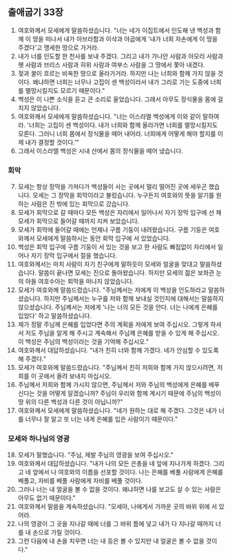 ## 출애굽기 33장

1. 여호와께서 모세에게 말씀하셨습니다. "너는 네가 이집트에서 인도해 낸 백성과 함께 이 땅을 떠나서 내가 아브라함과 이삭과 야곱에게 '내가 너희 자손에게 이 땅을 주겠다'고 맹세한 땅으로 가거라.
2. 내가 너를 인도할 한 천사를 보내 주겠다. 그리고 내가 가나안 사람과 아모리 사람과 헷 사람과 브리스 사람과 히위 사람과 여부스 사람을 그 땅에서 쫓아 내겠다.
3. 젖과 꿀이 흐르는 비옥한 땅으로 올라가거라. 하지만 나는 너희와 함께 가지 않을 것이다. 왜냐하면 너희는 너무나 고집이 센 백성이라서 내가 그리로 가는 도중에 너희를 멸망시킬지도 모르기 때문이다."
4. 백성은 이 나쁜 소식을 듣고 큰 소리로 울었습니다. 그래서 아무도 장식물을 몸에 걸치지 않았습니다.
5. 여호와께서 모세에게 말씀하셨습니다. "너는 이스라엘 백성에게 이와 같이 말하여라. '너희는 고집이 센 백성이다. 내가 너희와 함께 올라가면 너희를 멸망시킬지도 모른다. 그러니 너희 몸에서 장식물을 떼어 내어라. 너희에게 어떻게 해야 할지를 이제 내가 결정할 것이다.'"
6. 그래서 이스라엘 백성은 시내 산에서 몸의 장식물을 떼어 냈습니다.
### 회막
7. 모세는 항상 장막을 가져다가 백성들이 사는 곳에서 멀리 떨어진 곳에 세우곤 했습니다. 모세는 그 장막을 회막이라고 불렀습니다. 누구든지 여호와의 뜻을 알기를 원하는 사람은 진 밖에 있는 회막으로 갔습니다.
8. 모세가 회막으로 갈 때마다 모든 백성은 자리에서 일어나서 자기 장막 입구에 선 채 모세가 회막으로 들어갈 때까지 지켜 보았습니다.
9. 모세가 회막에 들어갈 때에는 언제나 구름 기둥이 내려왔습니다. 구름 기둥은 여호와께서 모세에게 말씀하시는 동안 회막 입구에 서 있었습니다.
10. 백성은 회막 입구에 구름 기둥이 서 있는 것을 보고 한 사람도 빠짐없이 자리에서 일어나 자기 장막 입구에서 절을 했습니다.
11. 여호와께서는 마치 사람이 자기 친구에게 말하듯이 모세와 얼굴을 맞대고 말씀하셨습니다. 말씀이 끝나면 모세는 진으로 돌아왔습니다. 하지만 모세의 젊은 보좌관 눈의 아들 여호수아는 회막을 떠나지 않았습니다.
12. 모세가 여호와께 말씀드렸습니다. "주님께서는 저에게 이 백성을 인도하라고 말씀하셨습니다. 하지만 주님께서는 누구를 저와 함께 보내실 것인지에 대해서는 말씀하지 않으셨습니다. 주님께서는 저에게 '나는 너의 모든 것을 안다. 너는 나에게 은혜를 입었다' 하고 말씀하셨습니다.
13. 제가 정말 주님께 은혜를 입었다면 주의 계획을 저에게 보여 주십시오. 그렇게 하셔서 저도 주님을 알게 해 주시고 계속해서 주님께 은혜를 받을 수 있게 해 주십시오. 이 백성은 주님의 백성이라는 것을 기억해 주십시오."
14. 여호와께서 대답하셨습니다. "내가 친히 너와 함께 가겠다. 네가 안심할 수 있도록 해 주겠다."
15. 모세가 여호와께 말씀드렸습니다. "주님께서 친히 저희와 함께 가지 않으시려면, 저희를 이 곳에서 올려 보내지 마십시오.
16. 주님께서 저희와 함께 가시지 않으면, 주님께서 저와 주님의 백성에게 은혜를 베푸신다는 것을 어떻게 알겠습니까? 주님이 우리와 함께 계시기 때문에 주님의 백성이 땅 위의 다른 백성과 다른 것이 아닙니까?"
17. 여호와께서 모세에게 말씀하셨습니다. "네가 원하는 대로 해 주겠다. 그것은 내가 너를 너무나 잘 알고 또 너는 내게 은혜를 입은 사람이기 때문이다."
### 모세와 하나님의 영광
18. 모세가 말했습니다. "주님, 제발 주님의 영광을 보여 주십시오."
19. 여호와께서 대답하셨습니다. "내가 나의 모든 은총을 네 앞에 지나가게 하겠다. 그리고 네 앞에서 나 여호와의 이름을 선포할 것이다. 나는 은혜를 베풀 사람에게 은혜를 베풀고, 자비를 베풀 사람에게 자비를 베풀 것이다.
20. 그러나 너는 내 얼굴을 볼 수 없을 것이다. 왜냐하면 나를 보고도 살 수 있는 사람은 아무도 없기 때문이다."
21. 여호와께서 말씀을 계속하셨습니다. "모세야, 나에게서 가까운 곳의 바위 위에 서 있어라.
22. 나의 영광이 그 곳을 지나갈 때에 너를 그 바위 틈에 넣고 내가 다 지나갈 때까지 너를 내 손으로 가릴 것이다.
23. 그런 다음에 내 손을 치우면 너는 내 등은 볼 수 있지만 내 얼굴은 볼 수 없을 것이다."